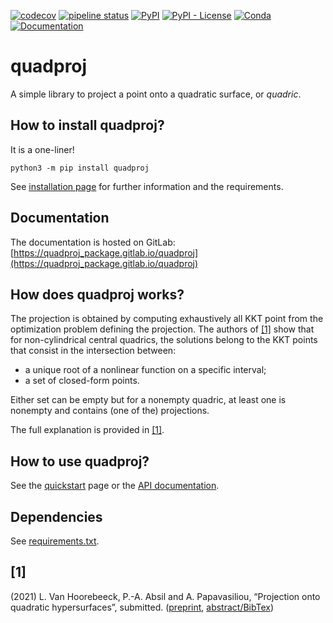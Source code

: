 [![codecov](https://codecov.io/gl/Loicvh/quadproj/branch/master/graph/badge.svg?token=H2LI6Z1SMI)](https://codecov.io/gl/Loicvh/quadproj)
[![pipeline status](https://gitlab.com/quadproj_package/quadproj/badges/master/pipeline.svg)](https://gitlab.com/quadproj_package/quadproj/-/commits/master)
[![PyPI](https://img.shields.io/pypi/v/quadproj)](https://pypi.org/project/quadproj/)
[![PyPI - License](https://img.shields.io/pypi/l/quadproj)](https://pypi.org/project/quadproj/)
[![Conda](https://img.shields.io/conda/v/loicvh/quadproj)](https://anaconda.org/loicvh/quadproj)
[![Documentation](https://img.shields.io/badge/docs-%20-green)](https://quadproj_package.gitlab.io/quadproj/)


# quadproj

A simple library to project a point onto a quadratic surface, or *quadric*.

## How to install quadproj?

It is a one-liner!

```python3
python3 -m pip install quadproj
```

See [installation page](https://quadproj_package.gitlab.io/quadproj/installation.html) for further information and the requirements.

## Documentation

The documentation is hosted on GitLab: [https://quadproj_package.gitlab.io/quadproj](https://quadproj_package.gitlab.io/quadproj)

## How does quadproj works?

The projection is obtained by computing exhaustively all KKT point from the optimization problem defining the projection. The authors of [[1]](https://perso.uclouvain.be/loic.vanhoorebeeck/abstracts/OJMO_2022.html) show that for non-cylindrical central quadrics, the solutions belong to the KKT points that consist in the intersection between:

- a unique root of a nonlinear function on a specific interval;
- a set of closed-form points.

Either set can be empty but for a nonempty quadric, at least one is nonempty and contains (one of the) projections.

The full explanation is provided in [[1]](https://perso.uclouvain.be/loic.vanhoorebeeck/abstracts/OJMO_2022.html).


## How to use quadproj?

See the [quickstart](https://quadproj_package.gitlab.io/quadproj/quickstart.html) page or the [API documentation](https://quadproj_package.gitlab.io/quadproj/modules.html).



## Dependencies

See [requirements.txt](https://gitlab.com/quadproj_package/quadproj/-/blob/master/requirements.txt).


## [1]
(2021) L. Van Hoorebeeck, P.-A. Absil and A. Papavasiliou, “Projection onto quadratic hypersurfaces”, submitted. ([preprint](https://perso.uclouvain.be/loic.vanhoorebeeck/_downloads/dc8ab520a768f81e13569c647c7553d7/OJMO_2022_preprint.pdf), [abstract/BibTex](https://perso.uclouvain.be/loic.vanhoorebeeck/abstracts/OJMO_2022.html))

